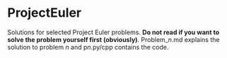 # ProjectEuler
Solutions for selected Project Euler problems. **Do not read if you want to solve the problem yourself first (obviously)**. Problem_*n*.md explains the solution to problem *n* and p*n*.py/cpp contains the code.
